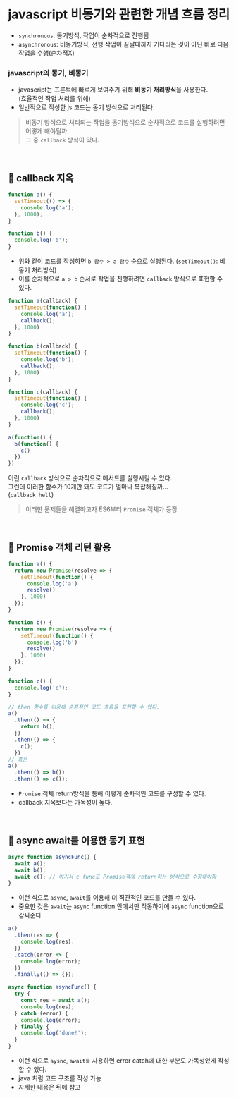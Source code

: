 # javascript 비동기와 관련한 개념 흐름 정리

- `synchronous`: 동기방식, 작업이 순차적으로 진행됨
- `asynchronous`: 비동기방식, 선행 작업이 끝날때까지 기다리는 것이 아닌 바로 다음 작업을 수행(순차적X)

### javascript의 동기, 비동기

- javascript는 프론트에 빠르게 보여주기 위해 **비동기 처리방식**을 사용한다.  
(효율적인 작업 처리를 위해)
- 일반적으로 작성한 js 코드는 동기 방식으로 처리된다. 


> 비동기 방식으로 처리되는 작업을 동기방식으로 순차적으로 코드를 실행하려면 어떻게 해야될까.  
> 그 중 `callback` 방식이 있다.

<br>

## 🔖 callback 지옥

```js
function a() {
  setTimeout(() => {
    console.log('a');
  }, 1000);
}

function b() {
  console.log('b');
}
```
- 위와 같이 코드를 작성하면 `b 함수 > a 함수` 순으로 실행된다. (`setTimeout()`: 비동기 처리방식)
- 이를 순차적으로 `a > b` 순서로 작업을 진행하려면 `callback` 방식으로 표현할 수 있다.

```js
function a(callback) {
  setTimeout(function() {
    console.log('a');
    callback();
  }, 1000)
}

function b(callback) {
  setTimeout(function() {
    console.log('b');
    callback();
  }, 1000)
}

function c(callback) {
  setTimeout(function() {
    console.log('c');
    callback();
  }, 1000)
}

a(function() {
  b(function() {
    c()
  })
})
```
이런 `callback` 방식으로 순차적으로 메서드를 실행시킬 수 있다.  
그런데 이러한 함수가 10개만 돼도 코드가 얼마나 복잡해질까...   
(`callback hell`)

> 이러한 문제들을 해결하고자 ES6부터 `Promise` 객체가 등장

<br>

## 🔖 Promise 객체 리턴 활용

```js
function a() {
  return new Promise(resolve => {
    setTimeout(function() {
      console.log('a')
      resolve()
    }, 1000)
  });
}

function b() {
  return new Promise(resolve => {
    setTimeout(function() {
      console.log('b')
      resolve()
    }, 1000)
  });
}

function c() {
  console.log('c');
}

// then 함수를 이용해 순차적인 코드 흐름을 표현할 수 있다.
a()
  .then(() => {
    return b();
  })
  .then(() => {
    c();
  })
// 혹은
a()
  .then(() => b())
  .then(() => c());
```
- `Promise` 객체 return방식을 통해 이렇게 순차적인 코드를 구성할 수 있다.  
- callback 지옥보다는 가독성이 높다.

<br>

## 🔖 async await를 이용한 동기 표현

```js
async function asyncFunc() {
  await a();
  await b();
  await c(); // 여기서 c func도 Promise객체 return하는 방식으로 수정해야함
}
```
- 이런 식으로 `async`, `await`를 이용해 더 직관적인 코드를 만들 수 있다.
- 중요한 것은 `await`는 `async` function 안에서만 작동하기에 `async` function으로 감싸준다.

```js
a()
  .then(res => {
    console.log(res);
  })
  .catch(error => {
    console.log(error);
  })
  .finally(() => {});

async function asyncFunc() {
  try {
    const res = await a();
    console.log(res);
  } catch (error) {
    console.log(error);
  } finally {
    console.log('done!');
  }
}
```
- 이런 식으로 `aysnc`, `await를` 사용하면 error catch에 대한 부분도 가독성있게 작성할 수 있다.
- java 처럼 코드 구조를 작성 가능
- 자세한 내용은 뒤에 참고